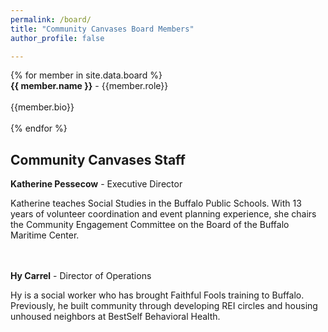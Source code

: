 ```yaml
---
permalink: /board/
title: "Community Canvases Board Members"
author_profile: false

---
```


<div class="grid">
    {% for member in site.data.board %}
        <div class="grid-item">
            <div class="panel-heading">
                 <b>{{ member.name }}</b> - {{member.role}}
                <br><br>
                {{member.bio}}<br><br>
            </div>
        </div>
    {% endfor %}
</div>

## Community Canvases Staff

**Katherine Pessecow** - Executive Director

Katherine teaches Social Studies in the Buffalo Public Schools.
With 13 years of volunteer coordination and event planning experience,
she chairs the Community Engagement Committee on the Board of the
Buffalo Maritime Center.<br><br><br>

**Hy Carrel** - Director of Operations

Hy is a social worker who has brought Faithful Fools training to Buffalo. Previously, he built
community through developing REI circles and housing unhoused neighbors at BestSelf Behavioral Health.


